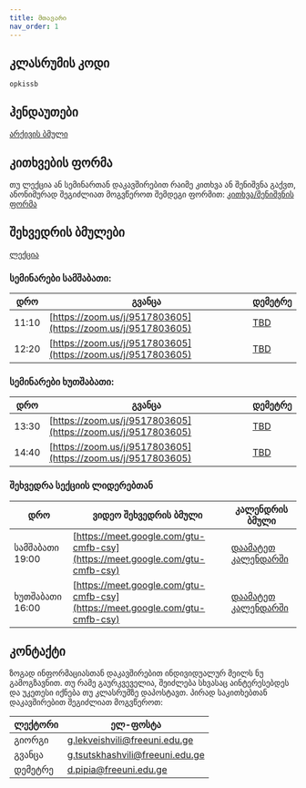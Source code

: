 ```yaml
---
title: მთავარი
nav_order: 1
---
```

## კლასრუმის კოდი
`opkissb`

## ჰენდაუთები
[არქივის ბმული](https://drive.google.com/file/d/1OBZd9R8r8N0AC-Ddn1Y4DS54_cp1_jB4)

## კითხვების ფორმა
თუ ლექცია ან სემინართან დაკავშირებით რაიმე კითხვა ან შენიშვნა გაქვთ, ანონიმურად შეგიძლიათ მოგვწეროთ შემდეგი ფორმით: [კითხვა/შენიშვნის ფორმა](https://forms.gle/tmTtFMCqySSVMvcRA)

## შეხვედრის ბმულები

[ლექცია](https://zoom.us/j/3274885370)

### სემინარები სამშაბათი:

| დრო | გვანცა | დემეტრე |
|---|---|---|
| 11:10 | [https://zoom.us/j/9517803605](https://zoom.us/j/9517803605) | [TBD](TBD) |
| 12:20 | [https://zoom.us/j/9517803605](https://zoom.us/j/9517803605) | [TBD](TBD) |

### სემინარები ხუთშაბათი:

| დრო | გვანცა | დემეტრე |
|---|---|---|
| 13:30 | [https://zoom.us/j/9517803605](https://zoom.us/j/9517803605) | [TBD](TBD) |
| 14:40 | [https://zoom.us/j/9517803605](https://zoom.us/j/9517803605) | [TBD](TBD) |

### შეხვედრა სექციის ლიდერებთან
| დრო | ვიდეო შეხვედრის ბმული | კალენდრის ბმული |
|---|---|---|
| სამშაბათი 19:00 | [https://meet.google.com/gtu-cmfb-csy](https://meet.google.com/gtu-cmfb-csy) | [დაამატეთ კალენდარში](https://calendar.google.com/event?action=TEMPLATE&tmeid=MTRmYm9uYWJpMzM5bHY4N250MWYzaTVyMTdfMjAyMTEwMDVUMTIwMDAwWiBnLmxla3ZlaXNodmlsaUBmcmVldW5pLmVkdS5nZQ&tmsrc=g.lekveishvili%40freeuni.edu.ge&scp=ALL) |
| ხუთშაბათი 16:00 | [https://meet.google.com/gtu-cmfb-csy](https://meet.google.com/gtu-cmfb-csy) | [დაამატეთ კალენდარში](https://calendar.google.com/event?action=TEMPLATE&tmeid=MTRmYm9uYWJpMzM5bHY4N250MWYzaTVyMTdfMjAyMTEwMDVUMTIwMDAwWiBnLmxla3ZlaXNodmlsaUBmcmVldW5pLmVkdS5nZQ&tmsrc=g.lekveishvili%40freeuni.edu.ge&scp=ALL) |

## კონტაქტი
ზოგად ინფორმაციასთან დაკავშირებით ინდივიდუალურ მეილს ნუ გამოგზავნით. თუ რამე გაურკვეველია, შეიძლება სხვასაც აინტერესებდეს და უკეთესი იქნება თუ კლასრუმზე დაპოსტავთ.
პირად საკითხებთან დაკავშირებით შეგიძლიათ მოგვწეროთ:

| ლექტორი | ელ-ფოსტა |
|---|---|
| გიორგი | [g.lekveishvili@freeuni.edu.ge](mailto:g.lekveishvili@freeuni.edu.ge) |
| გვანცა | [g.tsutskhashvili@freeuni.edu.ge](mailto:g.tsutskhashvili@freeuni.edu.ge) |
| დემეტრე | [d.pipia@freeuni.edu.ge](mailto:d.pipia@freeuni.edu.ge) |
